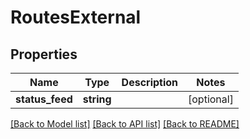 # RoutesExternal

## Properties
Name | Type | Description | Notes
------------ | ------------- | ------------- | -------------
**status_feed** | **string** |  | [optional] 

[[Back to Model list]](../README.md#documentation-for-models) [[Back to API list]](../README.md#documentation-for-api-endpoints) [[Back to README]](../README.md)


